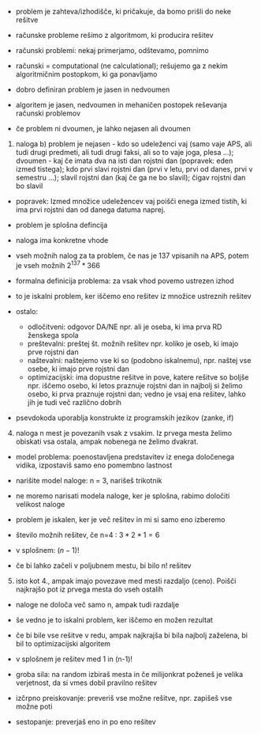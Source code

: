 - problem je zahteva/izhodišče, ki pričakuje, da bomo prišli do neke rešitve
- računske probleme rešimo z algoritmom, ki producira rešitev

- računski problemi: nekaj primerjamo, odštevamo, pomnimo
- računski = computational (ne calculational); rešujemo ga z nekim algoritmičnim postopkom, ki ga ponavljamo

- dobro definiran problem je jasen in nedvoumen
- algoritem je jasen, nedvoumen in mehaničen postopek reševanja računski problemov
- če problem ni dvoumen, je lahko nejasen ali dvoumen

1. naloga
b) problem je nejasen - kdo so udeleženci vaj (samo vaje APS, ali tudi drugi predmeti, ali tudi drugi faksi, ali so to vaje joga, plesa ...); dvoumen - kaj če imata dva na isti dan rojstni dan (popravek: eden izmed tistega); kdo prvi slavi rojstni dan (prvi v letu, prvi od danes, prvi v semestru ...); slavil rojstni dan (kaj če ga ne bo slavil); čigav rojstni dan bo slavil
- popravek: Izmed množice udeležencev vaj poišči enega izmed tistih, ki ima prvi rojstni dan od danega datuma naprej.

- problem je splošna defincija
- naloga ima konkretne vhode
- vseh možnih nalog za ta problem, če nas je 137 vpisanih na APS, potem je vseh možnih $2^{137} * 366$ 

- formalna definicija problema: za vsak vhod povemo ustrezen izhod

- to je iskalni problem, ker iščemo eno rešitev iz množice ustreznih rešitev
- ostalo:
	- odločitveni: odgovor DA/NE npr. ali je oseba, ki ima prva RD ženskega spola
	- preštevalni: preštej št. možnih rešitev npr. koliko je oseb, ki imajo prve rojstni dan
	- naštevalni: naštejemo vse ki so (podobno iskalnemu), npr. naštej vse osebe, ki imajo prve rojstni dan
	- optimizacijski: ima dopustne rešitve in pove, katere rešitve so boljše npr. iščemo osebo, ki letos praznuje rojstni dan in najbolj si želimo osebo, ki prva praznuje rojstni dan; vedno je vsaj ena rešitev, lahko jih je tudi več različno dobrih

- psevdokoda uporablja konstrukte iz programskih jezikov (zanke, if)

4. naloga
n mest je povezanih vsak z vsakim. Iz prvega mesta želimo obiskati vsa ostala, ampak nobenega ne želimo dvakrat.

- model problema: poenostavljena predstavitev iz enega določenega vidika, izpostaviš samo eno pomembno lastnost
- narišite model naloge: n = 3, narišeš trikotnik
- ne moremo narisati modela naloge, ker je splošna, rabimo določiti velikost naloge

- problem je iskalen, ker je več rešitev in mi si samo eno izberemo

- število možnih rešitev, če n=4 : $3*2*1=6$
- v splošnem: $(n-1)!$
- če bi lahko začeli v poljubnem mestu, bi bilo n! rešitev

5. isto kot 4., ampak imajo povezave med mesti razdaljo (ceno). Poišči najkrajšo pot iz prvega mesta do vseh ostalih

- naloge ne določa več samo n, ampak tudi razdalje
- še vedno je to iskalni problem, ker iščemo en možen rezultat
- če bi bile vse rešitve v redu, ampak najkrajša bi bila najbolj zaželena, bi bil to optimizacijski algoritem
- v splošnem je rešitev med 1 in (n-1)!

- groba sila: na random izbiraš mesta in če milijonkrat poženeš je velika verjetnost, da si vmes dobil pravilno rešitev
- izčrpno preiskovanje: preveriš vse možne rešitve, npr. zapišeš vse možne poti
- sestopanje: preverjaš eno in po eno rešitev